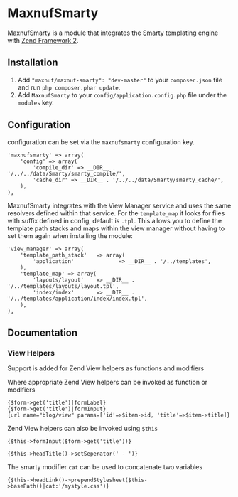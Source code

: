 # MaxnufSmarty

MaxnufSmarty is a module that integrates the [Smarty](http://www.smarty.net) templating engine with
[Zend Framework 2](http://framework.zend.com).

## Installation

 1. Add `"maxnuf/maxnuf-smarty": "dev-master"` to your `composer.json` file and run `php composer.phar update`.
 2. Add `MaxnufSmarty` to your `config/application.config.php` file under the `modules` key.

## Configuration

configuration can be set via the `maxnufsmarty` configuration key.

    'maxnufsmarty' => array(
        'config' => array(
            'compile_dir' => __DIR__ . '/../../data/Smarty/smarty_compile/',
            'cache_dir' => __DIR__ . '/../../data/Smarty/smarty_cache/',
        ),
    ),
 
    
MaxnufSmarty integrates with the View Manager service and uses the same resolvers defined within that service.
For the `template_map` it looks for files with suffix defined in config, default is `.tpl`. 
This allows you to define the template path stacks and maps within the view manager without having to set them again
when installing the module:

    'view_manager' => array(
        'template_path_stack'   => array(
            'application'              => __DIR__ . '/../templates',
        ),
        'template_map' => array(
            'layouts/layout'    => __DIR__ . '/../templates/layouts/layout.tpl',
            'index/index'       => __DIR__ . '/../templates/application/index/index.tpl',
        ),
    ), 

## Documentation


### View Helpers

Support is added for Zend View helpers as functions and modifiers

Where appropriate Zend View helpers can be invoked as function or modifiers

    {$form->get('title')|formLabel}
    {$form->get('title')|formInput}
    {url name="blog/view" params=['id'=>$item->id, 'title'=>$item->title]}

Zend View helpers can also be invoked using `$this`

    {$this->formInput($form->get('title'))}

	{$this->headTitle()->setSeperator(' - ')}

The smarty modifier `cat` can be used to concatenate two variables

	{$this->headLink()->prependStylesheet($this->basePath()|cat:'/mystyle.css')}
